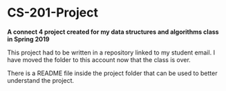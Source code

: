 # CS-201-Project
<b>A connect 4 project created for my data structures and algorithms class in Spring 2019</b>

This project had to be written in a repository linked to my student email. I have moved the folder to this 
account now that the class is over.

There is a README file inside the project folder that can be used to better understand the project. 
